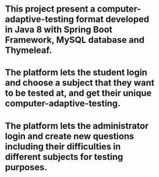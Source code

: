 # This project present a computer-adaptive-testing format developed in Java 8 with Spring Boot Framework, MySQL database and Thymeleaf.
# The platform lets the student login and choose a subject that they want to be tested at, and get their unique computer-adaptive-testing.
# The platform lets the administrator login and create new questions including their difficulties in different subjects for testing purposes.

